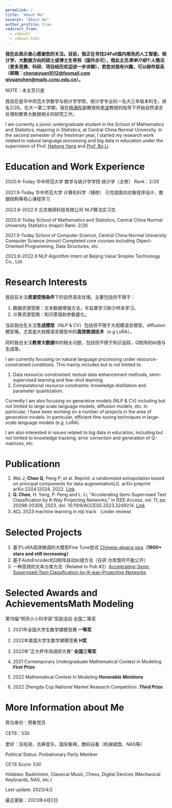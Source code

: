 ```yaml
---
permalink: /
title: "About Me"
excerpt: "About me"
author_profile: true
redirect_from: 
  - /about/
  - /about.html
---
```

**我在此表示衷心感谢您的关注。目前，我正在寻找24Fall国内推免的人工智能、统计学、大数据方向的硕士或博士生导师（国外亦可），借此主页*简单介绍*个人情况（更多竞赛、科研、项目经历欢迎进一步详聊），若您对我有兴趣，可以邮件联系（邮箱：chenqiyuan1012@foxmail.com qiyuanchen@mails.ccnu.edu.cn）。**

NOTE：本主页只是

我现在是华中师范大学数学与统计学学院，统计学专业的一名大三年级本科生，排名2/26。在大一第二学期，我在[杨海彤](http://cs.ccnu.edu.cn/info/1158/2237.htm)副教授和[李波](http://maths.ccnu.edu.cn/info/1040/18436.htm)教授的指导下开始自然语言处理和教育大数据相关的研究工作。

I am currently a junior undergraduate student in the School of Mathematics and Statistics, majoring in Statistics, at Central China Normal University. In the second semester of my freshman year, I started my research work related to natural language processing and big data in education under the supervision of Prof. [Haitong Yang](http://cs.ccnu.edu.cn/info/1158/2237.htm) and [Prof. Bo Li](http://maths.ccnu.edu.cn/info/1040/18436.htm).

# Education and Work Experience

2020.9-Today 华中师范大学 数学与统计学学院 统计学（主修） Rank：2/26

2021.9-Today 华中师范大学 计算机科学（辅修） 已完成面向对象程序设计、数据结构等核心课程学习

2022.6-2022.9 北京熵简科技有限公司 NLP算法实习生

2020.9-Today School of Mathematics and Statistics, Central China Normal University
Statistics (major) Rank: 2/26

2021.9-Today School of Computer Science, Central China Normal University
Computer Science (minor) Completed core courses including Object-Oriented Programming, Data Structures, etc.

2022.6-2022.9 NLP Algorithm Intern at Beijing Value Simplex Technology Co., Ltd.

# Research Interests

我目前关注**资源受限条件**下的自然语言处理。主要包括但不限于：

1. 数据资源受限：文本数据增强方法，半监督学习和少样本学习。
2. 计算资源受限：知识蒸馏和参数量化。

当前我也在关注**生成模型**（NLP & CV）包括但不限于大规模语言模型，diffusion模型等。尤其是大规模语言模型中的**高效微调技术**（e.g LoRA）。

同时我也关注**教育大数据**中的相关问题，包括但不限于知识追踪，Q矩阵的纠错与生成等。

I am currently focusing on natural language processing under resource-constrained conditions. This mainly includes but is not limited to.

1. Data resource-constrained: textual data enhancement methods, semi-supervised learning and few-shot learning.
2. Computational resource constraints: knowledge distillation and parameter quantization.

Currently I am also focusing on generative models (NLP & CV) including but not limited to large scale language models, diffusion models, etc. In particular, I have been working on a number of projects in the area of generative models. In particular, efficient fine-tuning techniques in large-scale language models (e.g. LoRA).

I am also interested in issues related to big data in education, including but not limited to knowledge tracking, error correction and generation of Q-matrices, etc.

# Publicationn

1. Wei J, **Chen Q**, Peng P, et al. Reprint: a randomized extrapolation based on principal components for data augmentation[J]. arXiv preprint arXiv:2204.12024, 2022.    [Link](https://arxiv.org/abs/2204.12024)
2. **Q. Chen**, H. Yang, P. Peng and L. Li, "Accelerating Semi-Supervised Text Classification by K-Way Projecting Networks," in IEEE Access, vol. 11, pp. 20298-20308, 2023, doi: 10.1109/ACCESS.2023.3249214.  [Link]()
3. ACL 2023 machine learning in nlp track （under review)

# Selected Projects

1. 基于LoRA高效微调的大模型Fine Tune尝试 [Chinese-alpaca-lora](https://github.com/LC1332/Chinese-alpaca-lora)**（1600+ stars and still increasing）**
2. 基于AutoEncoder的Q矩阵自动纠错方法（在研 仓库暂时不能公开）
3. 一种高效的文本分类方法（Related to Pub #2）[Accelerating-Semi-Supervised-Text-Classification-by-K-way-Projecting-Networks](https://github.com/qiyuan-chen/Accelerating-Semi-Supervised-Text-Classification-by-K-way-Projecting-Networks)

# Selected Awards and AchievementsMath Modeling

第19届“明天小小科学家”奖励活动 全国二等奖

1. 2021年全国大学生数学建模竞赛 **一等奖**
2. 2022年美国大学生数学建模竞赛 **H奖**
3. 2022年”正大杯市场调研大赛“ **全国三等奖**


1. 2021 Contemporary Undergraduate Mathematical Contest in Modeling ***First Prize***
6. 2022 Mathematical Contest In Modeling ***Honorable Mentions***
7. 2022 Zhengda Cup National Market Research Competition. ***Third Prize***

# More Information about Me

政治身份：预备党员

CET6：530

爱好：羽毛球，古典音乐，国际象棋，数码设备（机械键盘、NAS等）

Political Status: Probationary Party Member

CET6 Score: 530

Hobbies: Badminton, Classical Music, Chess, Digital Devices (Mechanical Keyboards, NAS, etc.)



Last update: 2023/4/2

最近更新：2023年4月2日
